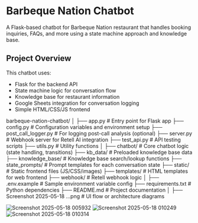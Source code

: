 # Barbeque Nation Chatbot

A Flask-based chatbot for Barbeque Nation restaurant that handles booking inquiries, FAQs, and more using a state machine approach and knowledge base.

## Project Overview

This chatbot uses:
- Flask for the backend API
- State machine logic for conversation flow
- Knowledge base for restaurant information
- Google Sheets integration for conversation logging
- Simple HTML/CSS/JS frontend

barbeque-nation-chatbot/
│
├── app.py # Entry point for Flask app
├── config.py # Configuration variables and environment setup
├── post_call_logger.py # For logging post-call analysis (optional)
├── server.py # Webhook server for Retell AI integration
├── test_api.py # API testing scripts
├── utils.py # Utility functions
│
├── chatbot/ # Core chatbot logic (state handling, transitions)
├── kb_data/ # Preloaded knowledge base data
├── knowledge_base/ # Knowledge base search/lookup functions
├── state_prompts/ # Prompt templates for each conversation state
├── static/ # Static frontend files (JS/CSS/images)
├── templates/ # HTML templates for web frontend
├── webhook/ # Retell webhook logic
│
├── .env.example # Sample environment variable config
├── requirements.txt # Python dependencies
├── README.md # Project documentation
│
├── Screenshot 2025-05-18 ...png # UI flow or architecture diagrams


![Screenshot 2025-05-18 005932](https://github.com/user-attachments/assets/72478d28-9a6d-444e-abbf-f3630ea38b64)
![Screenshot 2025-05-18 010249](https://github.com/user-attachments/assets/afe90b74-d678-485a-9f1a-c41830dcf48f)
![Screenshot 2025-05-18 010314](https://github.com/user-attachments/assets/22d87b6a-bcb3-470b-8498-43f5f95cb5bc)
